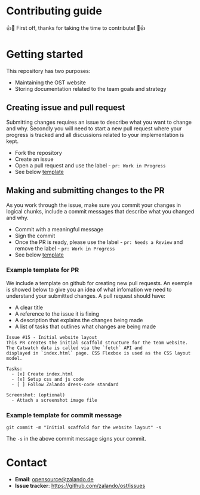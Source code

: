 # Contributing guide

👍🎉 First off, thanks for taking the time to contribute! 🎉👍

# Getting started

This repository has two purposes:
- Maintaining the OST website
- Storing documentation related to the team goals and strategy

## Creating issue and pull request

Submitting changes requires an issue to describe what you want to change and why. Secondly you will need to start a new pull request where your progress is tracked and all discussions related to your implementation is kept.

- Fork the repository
- Create an issue
- Open a pull request and use the label - `pr: Work in Progress`
- See below [template](#example-template-for-pr)


## Making and submitting changes to the PR

As you work through the issue, make sure you commit your changes in logical chunks, include a commit messages that describe what you changed and why. 

- Commit with a meaningful message
- Sign the commit
- Once the PR is ready, please use the label - `pr: Needs a Review` and remove the label - `pr: Work in Progress`
- See below [template](#example-template-for-commit-message)


### Example template for PR

We include a template on github for creating new pull requests. An exemple is showed below to give you an idea of what infomation we need to understand your submitted changes. A pull request should have:

- A clear title
- A reference to the issue it is fixing
- A description that explains the changes being made
- A list of tasks that outlines what changes are being made

```
Issue #15 - Initial website layout
This PR creates the initial scaffold structure for the team website. The Catwatch data is called via the `fetch` API and 
displayed in `index.html` page. CSS Flexbox is used as the CSS layout model.

Tasks:
  - [x] Create index.html
  - [x] Setup css and js code
  - [ ] Follow Zalando dress-code standard

Screenshot: (optional)
  - Attach a screenshot image file
```


### Example template for commit message

```
git commit -m "Initial scaffold for the website layout" -s
```

The `-s` in the above commit message signs your commit.

# Contact

- **Email**: opensource@zalando.de
- **Issue tracker**: https://github.com/zalando/ost/issues
